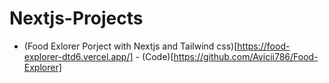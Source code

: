 # Nextjs-Projects

- (Food Exlorer Porject with Nextjs and Tailwind css)[https://food-explorer-dtd6.vercel.app/] - (Code)[https://github.com/Avicii786/Food-Explorer]
